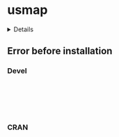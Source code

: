 # usmap

<details>

* Version: 
* GitHub: https://github.com/pdil/usmapdata
* Source code: NA
* Number of recursive dependencies: 0

</details>

## Error before installation

### Devel

```






```
### CRAN

```






```
